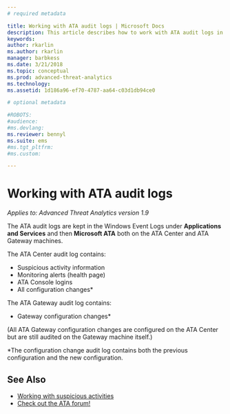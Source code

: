 ```yaml
---
# required metadata

title: Working with ATA audit logs | Microsoft Docs
description: This article describes how to work with ATA audit logs in the Windows Event Log.
keywords:
author: rkarlin
ms.author: rkarlin
manager: barbkess
ms.date: 3/21/2018
ms.topic: conceptual
ms.prod: advanced-threat-analytics
ms.technology:
ms.assetid: 1d186a96-ef70-4787-aa64-c03d1db94ce0

# optional metadata

#ROBOTS:
#audience:
#ms.devlang:
ms.reviewer: bennyl
ms.suite: ems
#ms.tgt_pltfrm:
#ms.custom:

---
```


# Working with ATA audit logs


*Applies to: Advanced Threat Analytics version 1.9*

The ATA audit logs are kept in the Windows Event Logs under **Applications and Services** and then **Microsoft ATA** both on the ATA Center and ATA Gateway machines.

The ATA Center audit log contains:
-	Suspicious activity information
-	Monitoring alerts (health page)
-	ATA Console logins
-	All configuration changes*

The ATA Gateway audit log contains:
-	Gateway configuration changes* 

(All ATA Gateway configuration changes are configured on the ATA Center but are still audited on the Gateway machine itself.)

*The configuration change audit log contains both the previous configuration and the new configuration.


## See Also
- [Working with suspicious activities](working-with-suspicious-activities.md)
- [Check out the ATA forum!](https://social.technet.microsoft.com/Forums/security/home?forum=mata)
